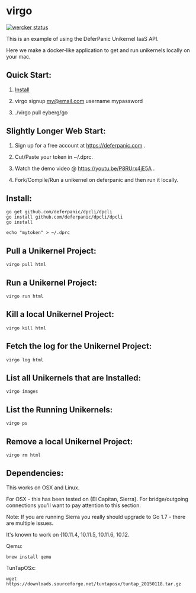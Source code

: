 # virgo

[![wercker status](https://app.wercker.com/status/206b2657533ae49cfc4fe4e42b7cac9b/s/master "wercker status")](https://app.wercker.com/project/byKey/206b2657533ae49cfc4fe4e42b7cac9b)

This is an example of using the DeferPanic Unikernel IaaS API.

Here we make a docker-like application to get and run unikernels locally
on your mac.

## Quick Start:

1) [Install](#install)

2) virgo signup my@email.com username mypassword

3) ./virgo pull eyberg/go

## Slightly Longer Web Start:

1) Sign up for a free account at https://deferpanic.com .

2) Cut/Paste your token in ~/.dprc.

3) Watch the demo video @ https://youtu.be/P8RUrx4jE5A .

4) Fork/Compile/Run a unikernel on deferpanic and then run it locally.

## Install:

```
go get github.com/deferpanic/dpcli/dpcli
go install github.com/deferpanic/dpcli/dpcli
go install

echo "mytoken" > ~/.dprc
```

## Pull a Unikernel Project:

```
virgo pull html
```

## Run a Unikernel Project:

```
virgo run html
```

## Kill a local Unikernel Project:

```
virgo kill html
```

## Fetch the log for the Unikernel Project:

```
virgo log html
```

## List all Unikernels that are Installed:

```
virgo images
```

## List the Running Unikernels:

```
virgo ps
```

## Remove a local Unikernel Project:

```
virgo rm html
```

## Dependencies:
This works on OSX and Linux.

For OSX - this has been tested on {El Capitan, Sierra}. For bridge/outgoing
connections you'll want to pay attention to this section.

Note: If you are running Sierra you really should upgrade to Go 1.7 -
there are multiple issues.

It's known to work on {10.11.4, 10.11.5, 10.11.6, 10.12.

Qemu:

```
brew install qemu
```

TunTapOSx:

```
wget https://downloads.sourceforge.net/tuntaposx/tuntap_20150118.tar.gz
```
